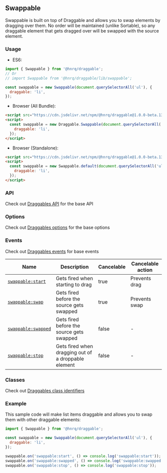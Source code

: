 ## Swappable

Swappable is built on top of Draggable and allows you to swap elements by dragging over them. No order will be maintained (unlike Sortable),
so any draggable element that gets dragged over will be swapped with the source element.

### Usage

- ES6:

```js
import { Swappable } from '@hnrq/draggable';
// Or
// import Swappable from '@hnrq/draggable/lib/swappable';

const swappable = new Swappable(document.querySelectorAll('ul'), {
  draggable: 'li',
});
```

- Browser (All Bundle):

```html
<script src="https://cdn.jsdelivr.net/npm/@hnrq/draggable@1.0.0-beta.13/lib/draggable.bundle.js"></script>
<script>
  const swappable = new Draggable.Swappable(document.querySelectorAll('ul'), {
    draggable: 'li',
  });
</script>
```

- Browser (Standalone):

```html
<script src="https://cdn.jsdelivr.net/npm/@hnrq/draggable@1.0.0-beta.13/lib/swappable.js"></script>
<script>
  const swappable = new Swappable.default(document.querySelectorAll('ul'), {
    draggable: 'li',
  });
</script>
```

### API

Check out [Draggables API](../Draggable#api) for the base API

### Options

Check out [Draggables options](../Draggable#options) for the base options

### Events

Check out [Draggables events](../Draggable#events) for base events

| Name                                    | Description                                         | Cancelable | Cancelable action |
| --------------------------------------- | --------------------------------------------------- | ---------- | ----------------- |
| [`swappable:start`][swappablestart]     | Gets fired when starting to drag                    | true       | Prevents drag     |
| [`swappable:swap`][swappableswap]       | Gets fired before the source gets swapped           | true       | Prevents swap     |
| [`swappable:swapped`][swappableswapped] | Gets fired before the source gets swapped           | false      | -                 |
| [`swappable:stop`][swappablestop]       | Gets fired when dragging out of a droppable element | false      | -                 |

[swappablestart]: SwappableEvent#swappablestartevent
[swappableswap]: SwappableEvent#swappableswapevent
[swappableswapped]: SwappableEvent#swappableswappedevent
[swappablestop]: SwappableEvent#swappablestopevent

### Classes

Check out [Draggables class identifiers](../Draggable#classes)

### Example

This sample code will make list items draggable and allows you to swap them with other draggable elements:

```js
import { Swappable } from '@hnrq/draggable';

const swappable = new Swappable(document.querySelectorAll('ul'), {
  draggable: 'li',
});

swappable.on('swappable:start', () => console.log('swappable:start'));
swappable.on('swappable:swapped', () => console.log('swappable:swapped'));
swappable.on('swappable:stop', () => console.log('swappable:stop'));
```
